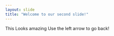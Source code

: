 ```yaml
---
layout: slide
title: "Welcome to our second slide!"
---
```

This Looks amazing
Use the left arrow to go back!